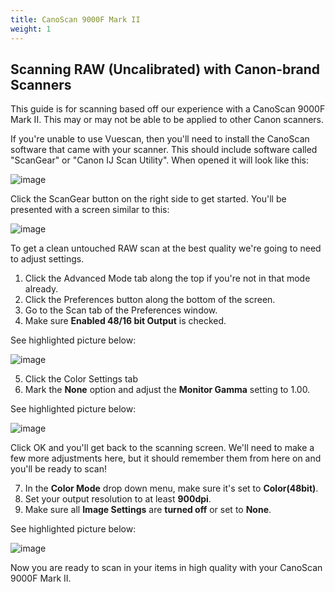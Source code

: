 ```yaml
---
title: CanoScan 9000F Mark II
weight: 1
---
```


## Scanning RAW (Uncalibrated) with Canon-brand Scanners

This guide is for scanning based off our experience with a CanoScan 9000F Mark II.
This may or may not be able to be applied to other Canon scanners.


If you're unable to use Vuescan, then you'll need to install the CanoScan software that came with your scanner.
This should include software called "ScanGear" or "Canon IJ Scan Utility". When opened it will look like this:

![image](/img/Canon1.png)

Click the ScanGear button on the right side to get started. You'll be presented with a screen similar to this:

![image](/img/Canon2.png)

To get a clean untouched RAW scan at the best quality we're going to need to adjust settings.

1. Click the Advanced Mode tab along the top if you're not in that mode already.
2. Click the Preferences button along the bottom of the screen.
3. Go to the Scan tab of the Preferences window.
4. Make sure **Enabled 48/16 bit Output** is checked.

See highlighted picture below:

![image](/img/Canon3.png)

5. Click the Color Settings tab
6. Mark the **None** option and adjust the **Monitor Gamma** setting to 1.00.

See highlighted picture below:

![image](/img/Canon4.png)

Click OK and you'll get back to the scanning screen. We'll need to make a few more adjustments here, but it should remember them from here on and you'll be ready to scan!

7. In the **Color Mode** drop down menu, make sure it's set to **Color(48bit)**.
8. Set your output resolution to at least **900dpi**.
9. Make sure all **Image Settings** are **turned off** or set to **None**.

See highlighted picture below:

![image](/img/Canon5.png)

Now you are ready to scan in your items in high quality with your CanoScan 9000F Mark II.
